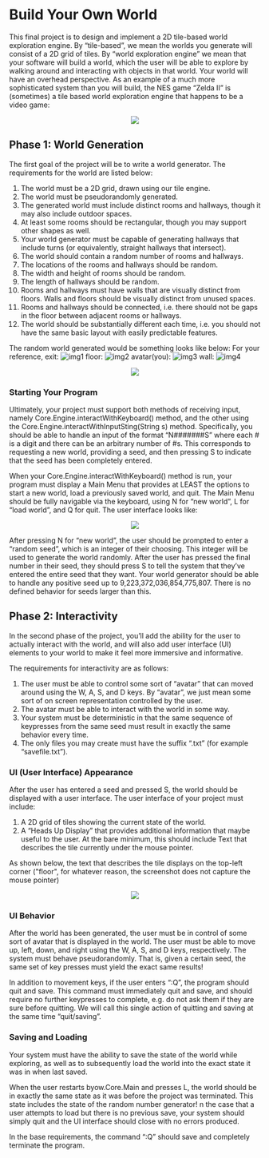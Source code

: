 # Build Your Own World
This final project is to design and implement a 2D tile-based world exploration engine. By “tile-based”, we mean the worlds you 
generate will consist of a 2D grid of tiles. By “world exploration engine” we mean that your software will build a world, which the user 
will be able to explore by walking around and interacting with objects in that world. Your world will have an overhead perspective. 
As an example of a much more sophisticated system than you will build, the NES game “Zelda II” is (sometimes) a tile based world 
exploration engine that happens to be a video game:
<p align="center">
<img src="http://www.mobygames.com/images/shots/l/31358-zelda-ii-the-adventure-of-link-nes-screenshot-an-overhead-view.jpg">
</p>

## Phase 1: World Generation
The first goal of the project will be to write a world generator. The requirements for the world are listed below:
1. The world must be a 2D grid, drawn using our tile engine.
2. The world must be pseudorandomly generated.
3. The generated world must include distinct rooms and hallways, though it may also include outdoor spaces.
4. At least some rooms should be rectangular, though you may support other shapes as well.
5. Your world generator must be capable of generating hallways that include turns (or equivalently, straight hallways that intersect).
6. The world should contain a random number of rooms and hallways.
7. The locations of the rooms and hallways should be random.
8. The width and height of rooms should be random.
9. The length of hallways should be random.
10. Rooms and hallways must have walls that are visually distinct from floors. Walls and floors should be visually distinct from 
unused spaces.
11. Rooms and hallways should be connected, i.e. there should not be gaps in the floor between adjacent rooms or hallways.
12. The world should be substantially different each time, i.e. you should not have the same basic layout with easily predictable 
features.

The random world generated would be something looks like below:
For your reference, exit: ![img1](https://github.com/ZTong1201/Java/blob/master/project/proj3/exit.png "exit")
floor: ![img2](https://github.com/ZTong1201/Java/blob/master/project/proj3/floor.png) avatar(you): ![img3](https://github.com/ZTong1201/Java/blob/master/project/proj3/human.png)
wall: ![img4](https://github.com/ZTong1201/Java/blob/master/project/proj3/walls.png)
<p align="center">
<img src="https://github.com/ZTong1201/Java/blob/master/project/proj3/random_world.png">
</p>

### Starting Your Program
Ultimately, your project must support both methods of receiving input, namely Core.Engine.interactWithKeyboard() method, and the other 
using the Core.Engine.interactWithInputSting(String s) method. Specifically, you should be able to handle an input of the format “N#######S” 
where each # is a digit and there can be an arbitrary number of #s. This corresponds to requesting a new world, providing a seed, 
and then pressing S to indicate that the seed has been completely entered.

When your Core.Engine.interactWithKeyboard() method is run, your program must display a Main Menu that provides at LEAST the options to 
start a new world, load a previously saved world, and quit. The Main Menu should be fully navigable via the keyboard, using N for 
“new world”, L for “load world”, and Q for quit. The user interface looks like:
<p align="center">
<img src="https://sp19.datastructur.es/materials/proj/proj3/img/mainmenu_example.png">
</p>

After pressing N for “new world”, the user should be prompted to enter a “random seed”, which is an integer of their choosing. 
This integer will be used to generate the world randomly. After the user has pressed the final number in their seed, they should 
press S to tell the system that they’ve entered the entire seed that they want. Your world generator should be able to handle any 
positive seed up to 9,223,372,036,854,775,807. There is no defined behavior for seeds larger than this.

## Phase 2: Interactivity
In the second phase of the project, you’ll add the ability for the user to actually interact with the world, and will also add user 
interface (UI) elements to your world to make it feel more immersive and informative.

The requirements for interactivity are as follows:
1. The user must be able to control some sort of “avatar” that can moved around using the W, A, S, and D keys. By “avatar”, we just mean 
some sort of on screen representation controlled by the user.
2. The avatar must be able to interact with the world in some way.
3. Your system must be deterministic in that the same sequence of keypresses from the same seed must result in exactly the same behavior 
every time.
4. The only files you may create must have the suffix “.txt” (for example “savefile.txt”).

### UI (User Interface) Appearance
After the user has entered a seed and pressed S, the world should be displayed with a user interface. 
The user interface of your project must include:
1. A 2D grid of tiles showing the current state of the world.
2. A “Heads Up Display” that provides additional information that maybe useful to the user. At the bare minimum, this should include 
Text that describes the tile currently under the mouse pointer.

As shown below, the text that describes the tile displays on the top-left corner ("floor", for whatever reason, the screenshot does not
capture the mouse pointer)
<p align="center">
<img src="https://github.com/ZTong1201/Java/blob/master/project/proj3/UI.png">
</p>

### UI Behavior
After the world has been generated, the user must be in control of some sort of avatar that is displayed in the world. The user must be 
able to move up, left, down, and right using the W, A, S, and D keys, respectively. The system must behave pseudorandomly. That is, 
given a certain seed, the same set of key presses must yield the exact same results!

In addition to movement keys, if the user enters “:Q”, the program should quit and save. This command must immediately quit and save, 
and should require no further keypresses to complete, e.g. do not ask them if they are sure before quitting. 
We will call this single action of quitting and saving at the same time “quit/saving”.

### Saving and Loading
Your system must have the ability to save the state of the world while exploring, as well as to subsequently load the world into the 
exact state it was in when last saved.

When the user restarts byow.Core.Main and presses L, the world should be in exactly the same state as it was before the project was 
terminated. This state includes the state of the random number generator! n the case that a user attempts to load but there is no 
previous save, your system should simply quit and the UI interface should close with no errors produced.

In the base requirements, the command “:Q” should save and completely terminate the program.
